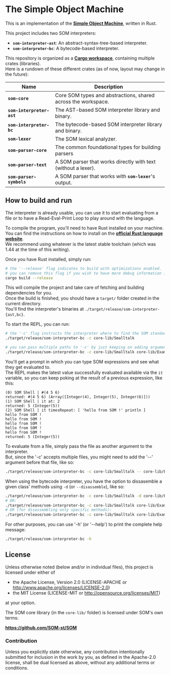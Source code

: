 The Simple Object Machine
=========================

This is an implementation of the [**Simple Object Machine**], written in Rust.

[**Simple Object Machine**]: https://som-st.github.io

This project includes two SOM interpreters:

- **`som-interpreter-ast`**: An abstract-syntax-tree-based interpreter.
- **`som-interpreter-bc`**: A bytecode-based interpreter.

This repository is organized as a [**Cargo workspace**], containing multiple crates (libraries).  
Here is a rundown of these different crates (as of now, layout may change in the future):

| Name                      | Description                                                   |
| ------------------------- | ------------------------------------------------------------- |
| **`som-core`**            | Core SOM types and abstractions, shared across the workspace. |
| **`som-interpreter-ast`** | The AST-based SOM interpreter library and binary.             |
| **`som-interpreter-bc`**  | The bytecode-based SOM interpreter library and binary.        |
| **`som-lexer`**           | The SOM lexical analyzer.                                     |
| **`som-parser-core`**     | The common foundational types for building parsers            |
| **`som-parser-text`**     | A SOM parser that works directly with text (without a lexer). |
| **`som-parser-symbols`**  | A SOM parser that works with **`som-lexer`**'s output.        |

[**Cargo workspace**]: https://doc.rust-lang.org/cargo/reference/workspaces.html

How to build and run
--------------------

The interpreter is already usable, you can use it to start evaluating from a file or to have a Read-Eval-Print Loop to play around with the language.

To compile the program, you'll need to have Rust installed on your machine.  
You can find the instructions on how to install on the [**official Rust language website**].  
We recommend using whatever is the latest stable toolchain (which was 1.44 at the time of this writing).  

[**official Rust language website**]: https://www.rust-lang.org/tools/install

Once you have Rust installed, simply run:

```bash
# the '--release' flag indicates to build with optimizations enabled.
# you can remove this flag if you wish to have more debug information in the emitted binary.
cargo build --release
```

This will compile the project and take care of fetching and building dependencies for you.  
Once the build is finished, you should have a `target/` folder created in the current directory.  
You'll find the interpreter's binaries at `./target/release/som-interpreter-{ast,bc}`.

To start the REPL, you can run:

```bash
# the '-c' flag instructs the interpreter where to find the SOM standard library.
./target/release/som-interpreter-bc -c core-lib/Smalltalk

# you can pass multiple paths to '-c' by just keeping on adding arguments.
./target/release/som-interpreter-bc -c core-lib/Smalltalk core-lib/Examples
```

You'll get a prompt in which you can type SOM expressions and see what they get evaluated to.  
The REPL makes the latest value successfully evaluated available via the `it` variable, so you can keep poking at the result of a previous expression, like this:

```plain
(0) SOM Shell | #(4 5 6)
returned: #(4 5 6) (Array([Integer(4), Integer(5), Integer(6)]))
(1) SOM Shell | it at: 2
returned: 5 (Integer(5))
(2) SOM Shell | it timesRepeat: [ 'hello from SOM !' println ]
hello from SOM !
hello from SOM !
hello from SOM !
hello from SOM !
hello from SOM !
returned: 5 (Integer(5))
```

To evaluate from a file, simply pass the file as another argument to the interpreter.  
But, since the '-c' accepts multiple files, you might need to add the '--' argument before that file, like so:

```bash
./target/release/som-interpreter-bc -c core-lib/Smalltalk -- core-lib/Examples/Hello.som
```

When using the bytecode interpreter, you have the option to dissasemble a given class' methods using `-d` (or `--disassemble`), like so:

```bash
./target/release/som-interpreter-bc -c core-lib/Smalltalk -d core-lib/Examples/Hello.som
# OR:
./target/release/som-interpreter-bc -c core-lib/Smalltalk core-lib/Examples -d Hello
# OR (for disassembling only specific methods):
./target/release/som-interpreter-bc -c core-lib/Smalltalk core-lib/Examples -d Hello first:method: second:method:
```

For other purposes, you can use '-h' (or '--help') to print the complete help message:

```bash
./target/release/som-interpreter-bc -h
```

License
-------

Unless otherwise noted (below and/or in individual files), this project is licensed under either of

- the Apache License, Version 2.0 (LICENSE-APACHE or <http://www.apache.org/licenses/LICENSE-2.0>)
- the MIT License (LICENSE-MIT or <http://opensource.org/licenses/MIT>)

at your option.

The SOM core library (in the `core-lib/` folder) is licensed under SOM's own terms:

**<https://github.com/SOM-st/SOM>**

### Contribution

Unless you explicitly state otherwise, any contribution intentionally submitted for inclusion in the work by you, as defined in the Apache-2.0 license, shall be dual licensed as above, without any additional terms or conditions.
